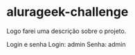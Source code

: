 # alurageek-challenge

Logo farei uma descrição sobre o projeto.

Login e senha
Login: admin
Senha: admin
